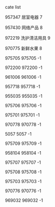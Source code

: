 cate list

957347 居室电器 7

957430 网络产品 8

972219 洗护清洁用具 9

970775 新鲜水果 8

975705 975705 -1

972200 972200 -1

961006 961006 -1

957718 957718 -1

955035 955035 -1

975706 975706 -1

975701 975701 -1

970778 970778 -1

5057 5057 -1

975709 975709 -1

958104 958104 -1

975707 975707 -1

975708 975708 -1

975703 975703 -1

970776 970776 -1

969032 969032 -1


